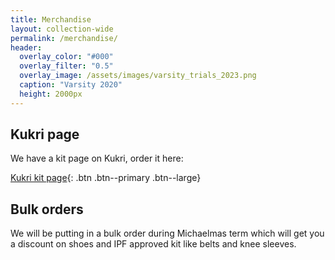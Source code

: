 ```yaml
---
title: Merchandise
layout: collection-wide
permalink: /merchandise/
header:
  overlay_color: "#000"
  overlay_filter: "0.5"
  overlay_image: /assets/images/varsity_trials_2023.png
  caption: "Varsity 2020"
  height: 2000px
---
```


## Kukri page
We have a kit page on Kukri, order it here:

[Kukri kit page](https://www.kukrisports.co.uk/teamshop/cambridgeuniversitypowerlifting/productNavListNg.action){: .btn .btn--primary .btn--large}

## Bulk orders

We will be putting in a bulk order during Michaelmas term which will get you a discount on shoes and IPF approved kit like belts and knee sleeves.